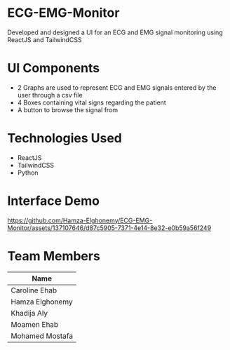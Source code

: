 # ECG-EMG-Monitor
Developed and designed a UI for an ECG and EMG signal monitoring using ReactJS and TailwindCSS

# UI Components
- 2 Graphs are used to represent ECG and EMG signals entered by the user through a csv file
- 4 Boxes containing vital signs regarding the patient
- A button to browse the signal from

# Technologies Used
- ReactJS
- TailwindCSS
- Python

# Interface Demo
https://github.com/Hamza-Elghonemy/ECG-EMG-Monitor/assets/137107646/d87c5905-7371-4e14-8e32-e0b59a56f249

# Team Members
| Name |
| --- |
| Caroline Ehab |
| Hamza Elghonemy |
| Khadija Aly |
| Moamen Ehab |
| Mohamed Mostafa |
